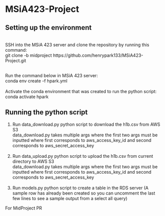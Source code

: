 # MSiA423-Project

## Setting up the environment

<br>
SSH into the MSiA 423 server and clone the repository by running this command:<br>
git clone -b midproject https://github.com/henrypark133/MSiA423-Project.git
<br>
<br>

Run the command below in MSiA 423 server:<br>
conda env create -f hpark.yml<br><br>
Activate the conda environment that was created to run the python script:<br>
conda activate hpark<br>

## Running the python script

1) Run data_download.py python script to download the h1b.csv from AWS S3<br>
data_download.py takes multiple args where the first two args must be inputted where
first corresponds to aws_access_key_id and second corresponds to aws_secret_access_key
<br><br>
2) Run data_upload.py python script to upload the h1b.csv from current directory to AWS S3<br>
data_download.py takes multiple args where the first two args must be inputted where
first corresponds to aws_access_key_id and second corresponds to aws_secret_access_key
<br><br>
3) Run models.py python script to create a table in the RDS server
    (A sample row has already been created so you can uncomment the last few lines to see a sample output from a select all query)

For MidProject PR
